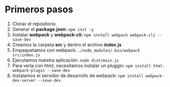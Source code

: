 # Primeros pasos

1. Clonar el repositorio.
2. Generar el **package.json:**
    ``npm init -y``
3. Instalar **webpack** y **webpack-cli:** 
    ``npm install webpack webpack-cli --save-dev``
4. Creamos la carpeta **src** y dentro el archivo **index.js**
5. Empaquetamos con webpack:
    ``./node_modules/.bin/webpack src/index.js``
6. Ejecutamos nuestra aplicación:
    ``node dist/main.js``
7. Para verla con html, necesitamos instalar un pluggin:
    ``npm install html-webpack-plugin --save-dev``
8. Instalamos el servidor de desarrollo de webpack:
    ``npm install webpack-dev-server --save-dev``
